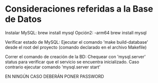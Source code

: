 # Consideraciones referidas a la Base de Datos

Instalar MySQL: brew install mysql Opción2: -arm64 brew install mysql

Verificar estado de MySQL: Ejecutar el comando 'make build-database' desde el root del proyecto (comando declarado en el archivo Makefile)

Correr el comando de creación de la BD: Chequear con 'mysql.server' status para verificar que el servicio se encuentra inicializado. Caso contrario ejecutar comando 'mysql.server start'

EN NINGÚN CASO DEBERÁN PONER PASSWORD
